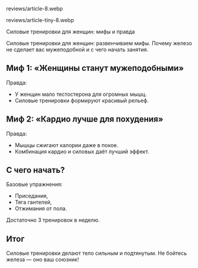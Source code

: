 reviews/article-8.webp  

reviews/article-tiny-8.webp  

Силовые тренировки для женщин: мифы и правда  

Силовые тренировки для женщин: развенчиваем мифы. Почему железо не сделает вас мужеподобной и с чего начать занятия.

## Миф 1: «Женщины станут мужеподобными»  

Правда:  
- У женщин мало тестостерона для огромных мышц.  
- Силовые тренировки формируют красивый рельеф.  

## Миф 2: «Кардио лучше для похудения»  

Правда:  
- Мышцы сжигают калории даже в покое.  
- Комбинация кардио и силовых даёт лучший эффект.  

## С чего начать?  

Базовые упражнения:  
- Приседания,  
- Тяга гантелей,  
- Отжимания от пола.  

Достаточно 3 тренировок в неделю.  

## Итог  

Силовые тренировки делают тело сильным и подтянутым. Не бойтесь железа — оно ваш союзник!  
